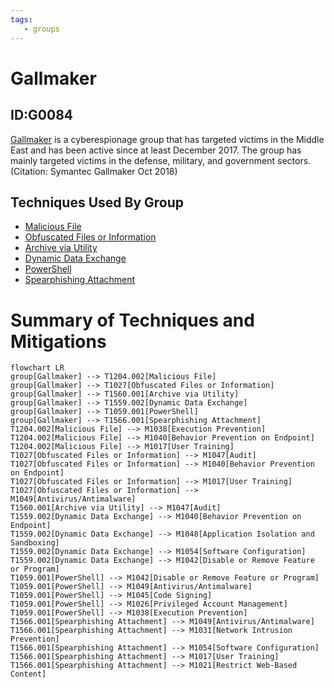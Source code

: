 ```yaml
---
tags:
   - groups
---
```

# Gallmaker
## ID:G0084
[Gallmaker](groups/G0084) is a cyberespionage group that has targeted victims in the Middle East and has been active since at least December 2017. The group has mainly targeted victims in the defense, military, and government sectors.(Citation: Symantec Gallmaker Oct 2018)
## Techniques Used By Group
* [Malicious File](techniques/T1204/002)
* [Obfuscated Files or Information](techniques/T1027)
* [Archive via Utility](techniques/T1560/001)
* [Dynamic Data Exchange](techniques/T1559/002)
* [PowerShell](techniques/T1059/001)
* [Spearphishing Attachment](techniques/T1566/001)

# Summary of Techniques and Mitigations
```mermaid
flowchart LR
group[Gallmaker] --> T1204.002[Malicious File]
group[Gallmaker] --> T1027[Obfuscated Files or Information]
group[Gallmaker] --> T1560.001[Archive via Utility]
group[Gallmaker] --> T1559.002[Dynamic Data Exchange]
group[Gallmaker] --> T1059.001[PowerShell]
group[Gallmaker] --> T1566.001[Spearphishing Attachment]
T1204.002[Malicious File] --> M1038[Execution Prevention]
T1204.002[Malicious File] --> M1040[Behavior Prevention on Endpoint]
T1204.002[Malicious File] --> M1017[User Training]
T1027[Obfuscated Files or Information] --> M1047[Audit]
T1027[Obfuscated Files or Information] --> M1040[Behavior Prevention on Endpoint]
T1027[Obfuscated Files or Information] --> M1017[User Training]
T1027[Obfuscated Files or Information] --> M1049[Antivirus/Antimalware]
T1560.001[Archive via Utility] --> M1047[Audit]
T1559.002[Dynamic Data Exchange] --> M1040[Behavior Prevention on Endpoint]
T1559.002[Dynamic Data Exchange] --> M1048[Application Isolation and Sandboxing]
T1559.002[Dynamic Data Exchange] --> M1054[Software Configuration]
T1559.002[Dynamic Data Exchange] --> M1042[Disable or Remove Feature or Program]
T1059.001[PowerShell] --> M1042[Disable or Remove Feature or Program]
T1059.001[PowerShell] --> M1049[Antivirus/Antimalware]
T1059.001[PowerShell] --> M1045[Code Signing]
T1059.001[PowerShell] --> M1026[Privileged Account Management]
T1059.001[PowerShell] --> M1038[Execution Prevention]
T1566.001[Spearphishing Attachment] --> M1049[Antivirus/Antimalware]
T1566.001[Spearphishing Attachment] --> M1031[Network Intrusion Prevention]
T1566.001[Spearphishing Attachment] --> M1054[Software Configuration]
T1566.001[Spearphishing Attachment] --> M1017[User Training]
T1566.001[Spearphishing Attachment] --> M1021[Restrict Web-Based Content]
```